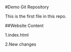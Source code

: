 #Demo Git Repository

This is the first file in this repo.

##Website Content

1.index.html

2.New changes

